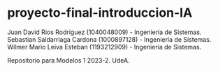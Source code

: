 # proyecto-final-introduccion-IA

Juan David Rios Rodriguez (1040048009) - Ingeniería de Sistemas.
Sebastian Saldarriaga Cardona (1000897128) - Ingeniería de Sistemas.
Wilmer Mario Leiva Esteban (1193212909) - Ingeniería de Sistemas.

Repositorio para Modelos 1 2023-2. UdeA.
